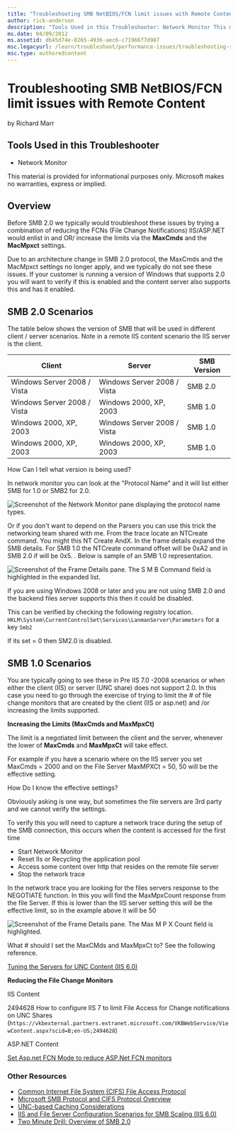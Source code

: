 ```yaml
---
title: "Troubleshooting SMB NetBIOS/FCN limit issues with Remote Content"
author: rick-anderson
description: "Tools Used in this Troubleshooter: Network Monitor This material is provided for informational purposes only. Microsoft makes no warranties, express or impli..."
ms.date: 04/09/2012
ms.assetid: db45d74e-0265-4936-aec6-c71966f7d987
msc.legacyurl: /learn/troubleshoot/performance-issues/troubleshooting-smb-netbios-fcn-limit-issues-with-remote-content
msc.type: authoredcontent
---
```

# Troubleshooting SMB NetBIOS/FCN limit issues with Remote Content

by Richard Marr

## Tools Used in this Troubleshooter

- Network Monitor

This material is provided for informational purposes only. Microsoft makes no warranties, express or implied.

## Overview

Before SMB 2.0 we typically would troubleshoot these issues by trying a combination of reducing the FCNs (File Change Notifications) IIS/ASP.NET would enlist in and OR/ increase the limits via the **MaxCmds** and the **MacMpxct** settings.

Due to an architecture change in SMB 2.0 protocol, the MaxCmds and the MacMpxct settings no longer apply, and we typically do not see these issues. If your customer is running a version of Windows that supports 2.0 you will want to verify if this is enabled and the content server also supports this and has it enabled.

## SMB 2.0 Scenarios

The table below shows the version of SMB that will be used in different client / server scenarios. Note in a remote IIS content scenario the IIS server is the client.

| Client | Server | SMB Version |
| --- | --- | --- |
| Windows Server 2008 / Vista | Windows Server 2008 / Vista | SMB 2.0 |
| Windows Server 2008 / Vista | Windows 2000, XP, 2003 | SMB 1.0 |
| Windows 2000, XP, 2003 | Windows Server 2008 / Vista | SMB 1.0 |
| Windows 2000, XP, 2003 | Windows 2000, XP, 2003 | SMB 1.0 |

How Can I tell what version is being used?

In network monitor you can look at the "Protocol Name" and it will list either SMB for 1.0 or SMB2 for 2.0.

![Screenshot of the Network Monitor pane displaying the protocol name types.](troubleshooting-smb-netbios-fcn-limit-issues-with-remote-content/_static/image1.png)

Or if you don't want to depend on the Parsers you can use this trick the networking team shared with me. From the trace locate an NTCreate command. You might this NT Create AndX. In the frame details expand the SMB details. For SMB 1.0 the NTCreate command offset will be 0xA2 and in SMB 2.0 if will be 0x5. . Below is sample of an SMB 1.0 representation.

![Screenshot of the Frame Details pane. The S M B Command field is highlighted in the expanded list. ](troubleshooting-smb-netbios-fcn-limit-issues-with-remote-content/_static/image3.png)

If you are using Windows 2008 or later and you are not using SMB 2.0 and the backend files server supports this then it could be disabled.

This can be verified by checking the following registry location. `HKLM\System\CurrentControlSet\Services\LanmanServer\Parameters` for a key `Smb2`

If its set = 0 then SM2.0 is disabled.

## SMB 1.0 Scenarios

You are typically going to see these in Pre IIS 7.0 -2008 scenarios or when either the client (IIS) or server (UNC share) does not support 2.0. In this case you need to go through the exercise of trying to limit the # of file change monitors that are created by the client (IIS or asp.net) and /or increasing the limits supported.

**Increasing the Limits (MaxCmds and MaxMpxCt)**

The limit is a negotiated limit between the client and the server, whenever the lower of **MaxCmds** and **MaxMpxCt** will take effect.

For example if you have a scenario where on the IIS server you set MaxCmds = 2000 and on the File Server MaxMPXCt = 50, 50 will be the effective setting.

How Do I know the effective settings?

Obviously asking is one way, but sometimes the file servers are 3rd party and we cannot verify the settings.

To verify this you will need to capture a network trace during the setup of the SMB connection, this occurs when the content is accessed for the first time

- Start Network Monitor
- Reset IIs or Recycling the application pool
- Access some content over http that resides on the remote file server
- Stop the network trace

In the network trace you are looking for the files servers response to the NEGOTIATE function. In this you will find the MaxMpxCount response from the file Server. If this is lower than the IIS server setting this will be the effective limit, so in the example above it will be 50

![Screenshot of the Frame Details pane. The Max M P X Count field is highlighted.](troubleshooting-smb-netbios-fcn-limit-issues-with-remote-content/_static/image5.png)

What # should I set the MaxCMds and MaxMpxCt to? See the following reference.

[Tuning the Servers for UNC Content (IIS 6.0)](https://technet.microsoft.com/library/dd296694(WS.10).aspx)

**Reducing the File Change Monitors**

IIS Content

2494628 How to configure IIS 7 to limit File Access for Change notifications on UNC Shares (`https://vkbexternal.partners.extranet.microsoft.com/VKBWebService/ViewContent.aspx?scid=B;en-US;2494628`)

ASP.NET Content

[Set Asp.net FCN Mode to reduce ASP.Net FCN monitors](https://support.microsoft.com/kb/911272)

### Other Resources

- [Common Internet File System (CIFS) File Access Protocol](/openspecs/windows_protocols/ms-cifs/d416ff7c-c536-406e-a951-4f04b2fd1d2b)
- [Microsoft SMB Protocol and CIFS Protocol Overview](https://msdn.microsoft.com/library/aa365233(v=VS.85).aspx)
- [UNC-based Caching Considerations](https://technet.microsoft.com/library/cc778350(WS.10).aspx)
- [IIS and File Server Configuration Scenarios for SMB Scaling (IIS 6.0)](https://technet.microsoft.com/library/dd296655(WS.10).aspx)
- [Two Minute Drill: Overview of SMB 2.0](https://techcommunity.microsoft.com/t5/ask-the-performance-team/two-minute-drill-overview-of-smb-2-0/ba-p/373098)

